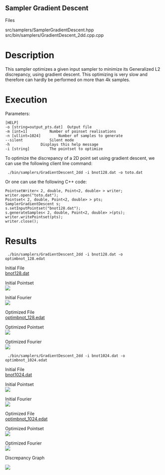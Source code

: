 Sampler Gradient Descent
------------------------

Files

src/samplers/SamplerGradientDescent.hpp  
src/bin/samplers/GradientDescent_2dd.cpp.cpp

Description
===========

This sampler optimizes a given input sampler to minimize its Generalized L2 discrepancy, using gradient descent. This optimizing is very slow and therefore can hardly be performed on more than 4k samples.

Execution
=========

Parameters:  

	[HELP]
	-o [string=output_pts.dat]	Output file
	-m [int=1]			Number of poinset realisations
	-n [ullint=1024]		Number of samples to generate
	--silent 			Silent mode
	-h 				Displays this help message
	-i [string]			The pointset to optimize
			

To optimize the discrepancy of a 2D point set using gradient descent, we can use the following client line command:

     ./bin/samplers/GradientDescent_2dd -i bnot128.dat -o toto.dat 

Or one can use the following C++ code:

    
    PointsetWriter< 2, double, Point<2, double> > writer;
    writer.open("toto.dat");
    Pointset< 2, double, Point<2, double> > pts;
    SamplerGradientDescent s;
    s.setInputPointset("bnot128.dat");
    s.generateSamples< 2, double, Point<2, double> >(pts);
    writer.writePointset(pts);
    writer.close();
    			

Results
=======

     ./bin/samplers/GradientDescent_2dd -i bnot128.dat -o optimbnot_128.edat 

Initial File  
[bnot128.dat](data/gradient_descent/bnot128.dat)

Initial Pointset  
[![](data/gradient_descent/bnot128.png)](data/gradient_descent/bnot128.png)

Initial Fourier  
[![](data/gradient_descent/bnot128_fourier.png)](data/gradient_descent/bnot128_fourier.png)

Optimized File  
[optimbnot_128.edat](data/gradient_descent/optimbnot_128.edat)

Optimized Pointset  
[![](data/gradient_descent/optimbnot_128.png)](data/gradient_descent/optimbnot_128.png)

Optimized Fourier  
[![](data/gradient_descent/optimbnot_128_fourier.png)](data/gradient_descent/optimbnot_128_fourier.png)

     ./bin/samplers/GradientDescent_2dd -i bnot1024.dat -o optimbnot_1024.edat 

Initial File  
[bnot1024.dat](data/gradient_descent/bnot1024.dat)

Initial Pointset  
[![](data/gradient_descent/bnot1024.png)](data/gradient_descent/bnot1024.png)

Initial Fourier  
[![](data/gradient_descent/bnot1024_fourier.png)](data/gradient_descent/bnot1024_fourier.png)

Optimized File  
[optimbnot_1024.edat](data/gradient_descent/optimbnot_1024.edat)

Optimized Pointset  
[![](data/gradient_descent/optimbnot_1024.png)](data/gradient_descent/optimbnot_1024.png)

Optimized Fourier  
[![](data/gradient_descent/optimbnot_1024_fourier.png)](data/gradient_descent/optimbnot_1024_fourier.png)

Discrepancy Graph

[![](data/gradient_descent/graphl2.png)](data/gradient_descent/graphl2.png)
